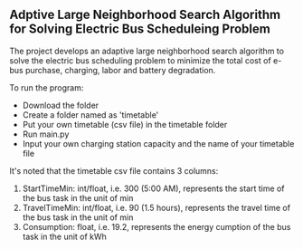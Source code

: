 ## Adptive Large Neighborhood Search Algorithm for Solving Electric Bus Scheduleing Problem

The project develops an adaptive large neighborhood search algorithm to solve the electric bus scheduling problem to 
minimize the total cost of e-bus purchase, charging, labor and battery degradation.

To run the program:
- Download the folder
- Create a folder named as 'timetable'
- Put your own timetable (csv file) in the timetable folder
- Run main.py
- Input your own charging station capacity and the name of your timetable file

It's noted that the timetable csv file contains 3 columns:
1. StartTimeMin: int/float, i.e. 300 (5:00 AM), represents the start time of the bus task in the unit of min
2. TravelTimeMin: int/float, i.e. 90 (1.5 hours), represents the travel time of the bus task in the unit of min
3. Consumption: float, i.e. 19.2, represents the energy cumption of the bus task in the unit of kWh

